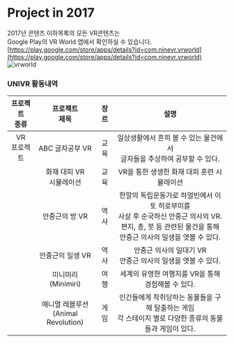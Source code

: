 # Project in 2017
2017년 콘텐츠
이하목록의 모든 VR콘텐츠는  
Google Play의 VR World 앱에서 확인하실 수 있습니다.  
[https://play.google.com/store/apps/details?id=com.ninevr.vrworld](https://play.google.com/store/apps/details?id=com.ninevr.vrworld)
![vrworld](https://user-images.githubusercontent.com/38516906/56814686-a8df0e00-687a-11e9-8ede-a575619f13a0.PNG)


### UNIVR 활동내역
| 프로젝트<br>종류 | 프로젝트<br>제목 |  장르  | 설명 |
|:---:|:---:|:---:|:---:|
| VR<br>프로젝트 | ABC 글자공부 VR | 교육 | 일상생활에서 흔히 볼 수 있는 물건에서<br>글자들을 추상하여 공부할 수 있다. |
|| 화재 대피 VR<br>시뮬레이션 | 교육 | VR을 통한 생생한 화재 대피 훈련 시뮬레이션 |
|| 안중근의 방 VR | 역사 | 한말의 독립운동가로 하얼빈에서 이토 히로부미를<br>사살 후 순국하신 안중근 의사의 VR.<br>편지, 총, 붓 등 관련된 물건을 통해<br>안중근 의사의 일생을 엿볼 수 있다.|
|| 안중근의 일생 VR | 역사 | 안중근 의사의 일대기 VR<br>안중근 의사의 일생을 엿볼 수 있다. |
|| 미니미리(Minimiri) | 여행 | 세계의 유명한 여행지를 VR을 통해 경험해볼 수 있다. |
|| 애니멀 레볼루션<br>(Animal Revolution)| 게임 | 인간들에게 착취당하는 동물들을 구해 탈출하는 게임<br>각 스테이지 별로 다양한 종류의 동물들과 게임이 있다. |
